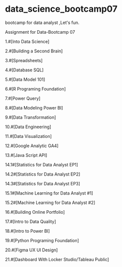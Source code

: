 # data_science_bootcamp07
bootcamp for data analyst ,Let's fun.


Assignment for Data-Bootcamp 07

1.#[Into Data Science]

2.#[Building a Second Brain]

3.#[Spreadsheets]

4.#[Database SQL]

5.#[Data Model 101]

6.#[R Programing Foundation]

7.#[Power Query]

8.#[Data Modeling Power BI]

9.#[Data Transformation]

10.#[Data Engineering]

11.#[Data Visualization]

12.#[Google Analytic GA4]

13.#[Java Script API]

14.1#[Statistics for Data Analyst EP1]

14.2#[Statistics for Data Analyst EP2]

14.3#[Statistics for Data Analyst EP3]

15.1#[Machine Learning for Data Analyst #1]

15.2#[Machine Learning for Data Analyst #2]

16.#[Building Online Portfolio]

17.#[Intro to Data Quality]

18.#[Intro to Power BI]

19.#[Python Programing Foundation]

20.#[Figma UX UI Design]

21.#[Dashboard With Locker Studio/Tableau Public]
